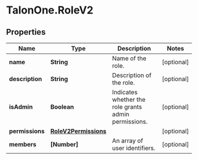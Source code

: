 # TalonOne.RoleV2

## Properties

Name | Type | Description | Notes
------------ | ------------- | ------------- | -------------
**name** | **String** | Name of the role. | [optional] 
**description** | **String** | Description of the role. | [optional] 
**isAdmin** | **Boolean** | Indicates whether the role grants admin permissions. | [optional] 
**permissions** | [**RoleV2Permissions**](RoleV2Permissions.md) |  | [optional] 
**members** | **[Number]** | An array of user identifiers. | [optional] 


